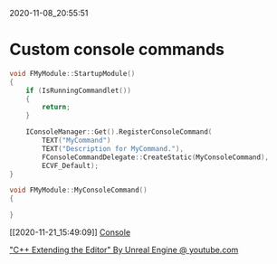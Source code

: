 2020-11-08_20:55:51

# Custom console commands

```c++
void FMyModule::StartupModule()
{
    if (IsRunningCommandlet())
    {
        return;
    }

    IConsoleManager::Get().RegisterConsoleCommand(
        TEXT("MyCommand")
        TEXT("Description for MyCommand."),
        FConsoleCommandDelegate::CreateStatic(MyConsoleCommand),
        ECVF_Default);
}

void FMyModule::MyConsoleCommand()
{

}

```

[[2020-11-21_15:49:09]] [Console](./Console.md)  

["C++ Extending the Editor" By Unreal Engine @ youtube.com](https://youtu.be/zg_VstBxDi8?t=1639)  